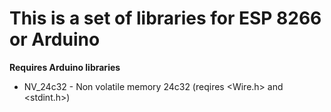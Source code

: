 # This is a set of libraries for ESP 8266 or Arduino
**Requires Arduino libraries**
* NV_24c32 - Non volatile memory 24c32 (reqires <Wire.h> and <stdint.h>)
